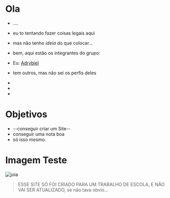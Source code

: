 # Ola
- ....
- eu to tentando fazer coisas legais aqui
- mas não tenho _ideia_ do que colocar...
- bem, aqui estão os integrantes do grupo:

- Eu: [Adrybiel](https://github.com/Adrybiel)
- tem outros, mas não sei os perfis deles
-
-
-
# Objetivos
- --conseguir criar um Site--
- conseguir uma nota boa 
- só isso mesmo.

# Imagem Teste
![joia]([https://www.gettyimages.com.br/detail/foto/handsome-young-man-gesturing-thumbs-up-isolated-imagem-royalty-free/175440771?adppopup=true](https://media.istockphoto.com/id/633114032/pt/foto/feliz-sorridente-homem-dando-polegares-para-cima.jpg?s=1024x1024&w=is&k=20&c=qvs5gpDnGufWSIRgywM6leRFN9xxiJFM0P3GZD5GTzA=))


> ESSE SITE SÓ FOI CRIADO PARA UM TRABALHO DE ESCOLA, E NÃO VAI SER ATUALIZADO, se não tava obvio...

